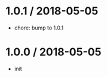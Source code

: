 
1.0.1 / 2018-05-05
==================

  * chore: bump to 1.0.1

1.0.0 / 2018-05-05
==================

  * init
